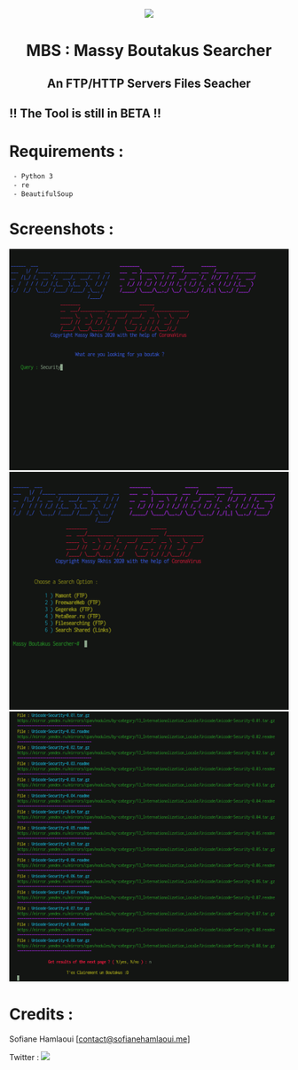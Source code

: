 <p align="center">
  <img src="https://i.imgur.com/yMLTGLL.png">
  <h1 align="center">MBS : Massy Boutakus Searcher</h1>
  <h2 align="center">An FTP/HTTP Servers Files Seacher</h2>
</p>

## !! The Tool is still in BETA !!

# Requirements :
```
 - Python 3
 - re
 - BeautifulSoup
 ``` 
 
# Screenshots :

![Screenshot](static/query.png)
![Screenshot](static/search.png)
![Screenshot](static/results.png)


# Credits :
 Sofiane Hamlaoui [contact@sofianehamlaoui.me]
 
 Twitter : 
<a href="https://twitter.com/S0fianeHamlaoui" alt="Twitter">
        <img src="https://badgen.net/twitter/follow/S0fianeHamlaoui" />
  
  
  
